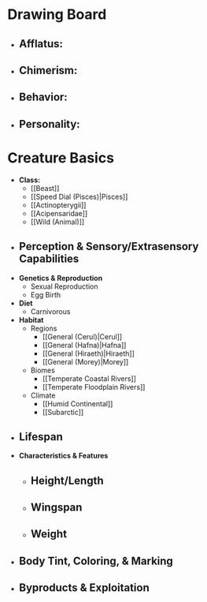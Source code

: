 # Drawing Board
- **Afflatus:**
	- 
- **Chimerism:**
	- 
- **Behavior:**
	- 
- **Personality:**
	- 
# Creature Basics
- **Class:**
	- [[Beast]]
	- [[Speed Dial (Pisces)|Pisces]]
	- [[Actinopterygii]]
	- [[Acipensaridae]]
	- [[Wild (Animal)]]
- **Perception & Sensory/Extrasensory Capabilities**
	- 
- **Genetics & Reproduction**
	- Sexual Reproduction
	- Egg Birth
- **Diet**
	- Carnivorous
- **Habitat**
	- Regions
		- [[General (Cerul)|Cerul]]
		- [[General (Hafna)|Hafna]]
		- [[General (Hiraeth)|Hiraeth]]
		- [[General (Morey)|Morey]]
	- Biomes
		- [[Temperate Coastal Rivers]]
		- [[Temperate Floodplain Rivers]]
	- Climate
		- [[Humid Continental]]
		- [[Subarctic]]
- **Lifespan**
	- 
- **Characteristics & Features**
	- Height/Length
		- 
	- Wingspan
		- 
	- Weight
		- 
- **Body Tint, Coloring, & Marking**
	- 
- **Byproducts & Exploitation**
	- 